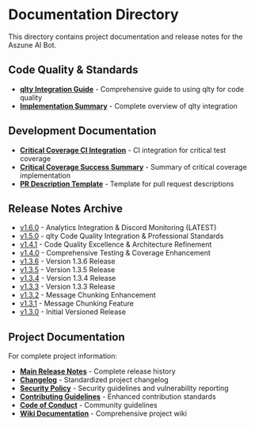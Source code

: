 # Documentation Directory

This directory contains project documentation and release notes for the Aszune AI Bot.

## Code Quality & Standards

- **[qlty Integration Guide](./QLTY_INTEGRATION.md)** - Comprehensive guide to using qlty for code
  quality
- **[Implementation Summary](./QLTY_IMPLEMENTATION_SUMMARY.md)** - Complete overview of qlty
  integration

## Development Documentation

- **[Critical Coverage CI Integration](./CRITICAL-COVERAGE-CI-INTEGRATION.md)** - CI integration for
  critical test coverage
- **[Critical Coverage Success Summary](./CRITICAL-COVERAGE-SUCCESS-SUMMARY.md)** - Summary of
  critical coverage implementation
- **[PR Description Template](./PR-DESCRIPTION.md)** - Template for pull request descriptions

## Release Notes Archive

- [v1.6.0](./RELEASE-NOTES-v1.6.0.md) - Analytics Integration & Discord Monitoring (LATEST)
- [v1.5.0](./RELEASE-NOTES-v1.5.0.md) - qlty Code Quality Integration & Professional Standards  
- [v1.4.1](./v1.4.1.md) - Code Quality Excellence & Architecture Refinement
- [v1.4.0](./v1.4.0.md) - Comprehensive Testing & Coverage Enhancement
- [v1.3.6](./RELEASE-NOTES-v1.3.6.md) - Version 1.3.6 Release
- [v1.3.5](./RELEASE-NOTES-v1.3.5.md) - Version 1.3.5 Release
- [v1.3.4](./RELEASE-NOTES-v1.3.4.md) - Version 1.3.4 Release
- [v1.3.3](./RELEASE-NOTES-v1.3.3.md) - Version 1.3.3 Release
- [v1.3.2](./v1.3.2.md) - Message Chunking Enhancement
- [v1.3.1](./v1.3.1.md) - Message Chunking Feature
- [v1.3.0](./v1.3.0.md) - Initial Versioned Release

## Project Documentation

For complete project information:

- **[Main Release Notes](./RELEASE-NOTES.md)** - Complete release history
- **[Changelog](../CHANGELOG.md)** - Standardized project changelog
- **[Security Policy](../SECURITY.md)** - Security guidelines and vulnerability reporting
- **[Contributing Guidelines](../CONTRIBUTING.md)** - Enhanced contribution standards
- **[Code of Conduct](../CODE_OF_CONDUCT.md)** - Community guidelines
- **[Wiki Documentation](../wiki/Home.md)** - Comprehensive project wiki
